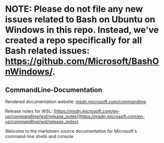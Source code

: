 # NOTE: Please do not file any new issues related to Bash on Ubuntu on Windows in this repo. Instead, we've created a repo specifically for all Bash related issues: https://github.com/Microsoft/BashOnWindows/.

## CommandLine-Documentation

Rendered documentation website: [msdn.microsoft.com/commandline](https://msdn.microsoft.com/commandline) 

Release notes for WSL: [https://msdn.microsoft.com/en-us/commandline/wsl/release_notes](https://msdn.microsoft.com/en-us/commandline/wsl/release_notes)

Welcome to the markdown source documentation for Microsoft's command-line shells and console.

